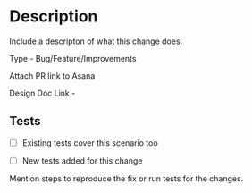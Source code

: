 # Description
Include a descripton of what this change does. 

Type - Bug/Feature/Improvements

Attach PR link to Asana

Design Doc Link - 

## Tests
- [ ] Existing tests cover this scenario too 

- [ ] New tests added for this change    
 
Mention steps to reproduce the fix or run tests for the changes.

